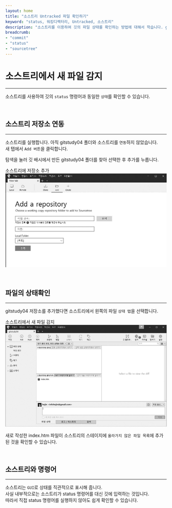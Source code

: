 ```yaml
---
layout: home
title: "소스트리 Untracked 파일 확인하기"
keyword: "status, 워킹디렉터리, Untracked, 소스트리"
description: "소스트리를 이용하여 깃의 파일 상태를 확인하는 방법에 대해서 학습니다. gui를 통하여 쉽게 상태를 확인할 수 있습니다."
breadcrumb:
- "commit"
- "status"
- "sourcetree"
---
```


# 소스트리에서 새 파일 감지
---
소스트리를 사용하여 깃의 `status` 명령어과 동일한 `상태`를 확인할 수 있습니다.  

<br>

## 소스트리 저장소 연동
---
소스트리를 실행합니다. 아직 gitstudy04 폴더와 소스트리를 `연동`하지 않았습니다.  
새 탭에서 `Add 버튼`을 클릭합니다.  

탐색을 눌러 깃 배시에서 만든 gitstudy04 폴더를 찾아 선택한 후 추가를 누릅니다.  

소스트리에 저장소 추가  
![소스트리에 저장소 추가](./img/04-4.jpg)  

<br>

## 파일의 상태확인
---
gitstudy04 저장소를 추가했다면 소스트리에서 왼쪽의 파일 `상태 탭`을 선택합니다.  

소스트리에서 새 파일 감지  
![소스트리에서 새 파일 감지](./img/04-5.jpg)  

새로 작성한 index.htm 파일이 소스트리의 스테이지에 `올라가지 않은 파일 목록`에 추가된 것을 확인할 수 있습니다.  

<br>

## 소스트리와 명령어
---
소스트리는 `GUI`로 상태를 직관적으로 표시해 줍니다.  
사실 내부적으로는 소스트리가 status 명령어를 대신 깃에 입력하는 것입니다.  
따라서 직접 status 명령어를 실행하지 않아도 쉽게 확인할 수 있습니다.  

<br>